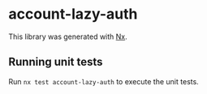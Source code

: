 # account-lazy-auth

This library was generated with [Nx](https://nx.dev).

## Running unit tests

Run `nx test account-lazy-auth` to execute the unit tests.
